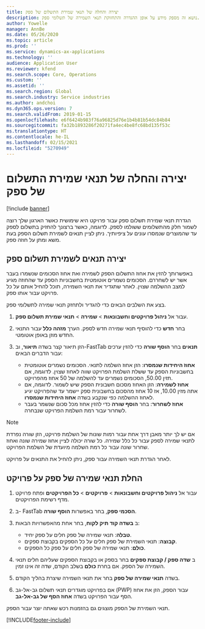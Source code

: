 ```yaml
---
title: יצירה והחלה של תנאי שמירת התשלום של ספק
description: נושא זה מספק מידע על אופן ההגדרה והתחזוקת תנאי השמירה של תשלומי ספק.
author: Yowelle
manager: AnnBe
ms.date: 05/26/2020
ms.topic: article
ms.prod: ''
ms.service: dynamics-ax-applications
ms.technology: ''
audience: Application User
ms.reviewer: kfend
ms.search.scope: Core, Operations
ms.custom: ''
ms.assetid: ''
ms.search.region: Global
ms.search.industry: Service industries
ms.author: andchoi
ms.dyn365.ops.version: 7
ms.search.validFrom: 2019-01-15
ms.openlocfilehash: e6f6424b983f76a96825d76e1b4b81b54dc84b84
ms.sourcegitcommit: fa32b1893286f20271fa4ec4be8fc68bd135f53c
ms.translationtype: HT
ms.contentlocale: he-IL
ms.lasthandoff: 02/15/2021
ms.locfileid: "5270949"
---
```

# <a name="create-and-apply-vendor-payment-retention-terms"></a>יצירה והחלה של תנאי שמירת התשלום של ספק

[!include [banner](../includes/banner.md)] 

הגדרת תנאי שמירת תשלום ספק עבור פרויקט היא שימושית כאשר הארגון שלך רוצה לשמור חלק מהתשלומים ששולמו לספק. לדוגמה, כאשר ברצונך להחזיק בתשלום לספק עד שהמוצרים שנמסרו עונים על ציפיותיך. ניתן לציין תנאים לשמירת תשלום הספק בעת משא ומתן על חוזה ספק.

## <a name="create-vendor-payment-retention-terms"></a>יצירה תנאים לשמירת תשלום ספק

באפשרותך להזין את אחוז התשלום הספק לשמירה ואת אחוז הסכומים שנשמרו בעבר אשר יש לשחררם. הסכומים נשמרים אוטומטית בחשבוניות הספק עד שהחוזה מגיע למצב ההשלמה שצוין. לאחר שתגדיר את תנאי השמירה, תוכל להחיל אותם על כל פרויקט עבור אותו ספק.

בצע את השלבים הבאים כדי להגדיר ולתחזק תנאי שמירה לתשלומי ספק. 

1. עבור אל **ניהול פרויקטים וחשבונאות** > **שמירה** > **תנאי שמירת תשלום ספק**.
2. בחר **חדש** כדי להוסיף תנאי שמירה חדש לספק. הערך **מזהה כלל** עבור התנאי החדש מוזן באופן אוטומטי. 
3. הזן תיאור קצר בשדה **תיאור**, וב-FastTab **תנאים** בחר **הוסף שורה** כדי להזין ערכים עבור הדברים הבאים:

   - **אחוז היחידות שנמסרו**: הזן אחוז השלמה לתנאי. הסכומים נשמרים אוטומטית בחשבוניות הספק עד ששלת השלמת הפרויקט שווה לאחוז שצוין. לדוגמה, אם תזין 50.00, הסכומים נשמרים עד להשלמה של 50 אחוז מהפרויקט.
   - **אחוז לשמירה**: הזן האחוז מסכום חשבונית הספק שיש לשמור. לדוגמה, אם אתה מזין 10.00, אז 10 אחוז מהסכום בחשבונית ספק יישמר עד שהפרויקט יגיע לאחוז ההשלמה כפי שנקבע בשדה **אחוז היחידות שנמסרו**.
   - **אחוז לשחרור**: בחר **הוסף שורה** כדי להזין אחוז מכל סכום שנשמר בעבר לשחרור עבור רמת השלמת הפרויקט שנבחרה.

> [!NOTE]
> אם יש לך יותר מאבן דרך אחת עבור רמות שונות של השלמת פרויקט, הזן שורה נפרדת לתנאי שמירה לספק עבור כל כלל שמירה. כל שורה יכולה לציין אחוז שמירה שונה ואחוז שחרור שונה עבור כל רמת השלמה מיועדת של השלמת הפרויקט.

לאחר הגדרת תנאי השמירה עבור ספק, ניתן להחיל את התנאים על פרויקט.

## <a name="apply-vendor-retention-terms-to-a-project"></a>החלת תנאי שמירה של ספק על פרויקט

1. עבור אל **ניהול פרויקטים וחשבונאות** > **פרויקטים** > **כל הפרויקטים** ופתח פרויקט מדף רשימת הפרויקטים.
2. ב- FastTab **הסכמי ספק**, בחר באפשרות **הוסף שורה**.
3. ב **‏‫בשדה קוד תיק לקוח‬**, בחר אחת מהאפשרויות הבאות: 

   - **טבלה**: תנאי שמירה של ספק חלים על ספק יחיד.
   - **קבוצה**: תנאי השמירת של ספק חלים על כל הספקים בקבוצת ספקים.
   - **כולם**: תנאי שמירה של ספק חלים על ספק כל הספקים.

4. ב **שדה ספק / קבוצת ספקים** בחר בספק או בקבוצת הספקים שעליהם חלים תנאי השמירה של הספק. אם בחרת **כולם** בשלב הקודם, שדה זה אינו זמין.
5. בשדה **תנאי שמירה של ספק** בחר את תנאי השמירה שיצרת בהליך הקודם.
6. אם בפרויקט מוגדרים תנאי תשלום גב-אל-גב (PWP) עבור הספק, הזן את אחוז הסף עבור הפרויקט בשדה **אחוז הסף של גב-אל-גב**.

תנאי השמירת של הספק מוצגים גם בהזמנות רכש שאתה יוצר עבור הספק.


[!INCLUDE[footer-include](../includes/footer-banner.md)]